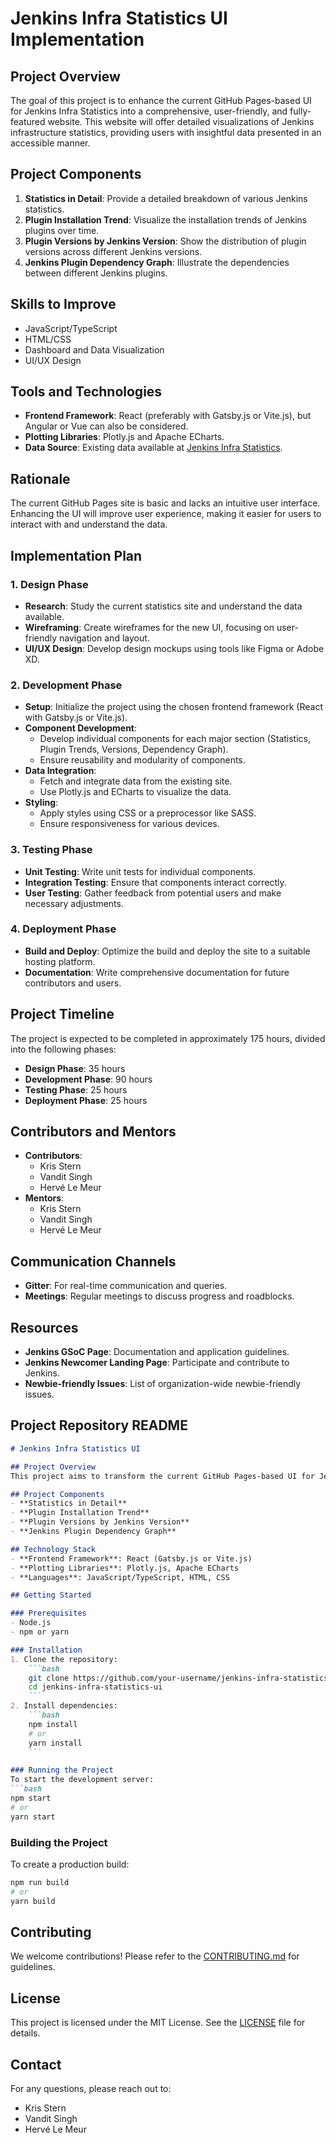 # Jenkins Infra Statistics UI Implementation

## Project Overview
The goal of this project is to enhance the current GitHub Pages-based UI for Jenkins Infra Statistics into a comprehensive, user-friendly, and fully-featured website. This website will offer detailed visualizations of Jenkins infrastructure statistics, providing users with insightful data presented in an accessible manner.

## Project Components
1. **Statistics in Detail**: Provide a detailed breakdown of various Jenkins statistics.
2. **Plugin Installation Trend**: Visualize the installation trends of Jenkins plugins over time.
3. **Plugin Versions by Jenkins Version**: Show the distribution of plugin versions across different Jenkins versions.
4. **Jenkins Plugin Dependency Graph**: Illustrate the dependencies between different Jenkins plugins.

## Skills to Improve
- JavaScript/TypeScript
- HTML/CSS
- Dashboard and Data Visualization
- UI/UX Design

## Tools and Technologies
- **Frontend Framework**: React (preferably with Gatsby.js or Vite.js), but Angular or Vue can also be considered.
- **Plotting Libraries**: Plotly.js and Apache ECharts.
- **Data Source**: Existing data available at [Jenkins Infra Statistics](https://stats.jenkins.io/).

## Rationale
The current GitHub Pages site is basic and lacks an intuitive user interface. Enhancing the UI will improve user experience, making it easier for users to interact with and understand the data.

## Implementation Plan
### 1. Design Phase
- **Research**: Study the current statistics site and understand the data available.
- **Wireframing**: Create wireframes for the new UI, focusing on user-friendly navigation and layout.
- **UI/UX Design**: Develop design mockups using tools like Figma or Adobe XD.

### 2. Development Phase
- **Setup**: Initialize the project using the chosen frontend framework (React with Gatsby.js or Vite.js).
- **Component Development**: 
  - Develop individual components for each major section (Statistics, Plugin Trends, Versions, Dependency Graph).
  - Ensure reusability and modularity of components.
- **Data Integration**: 
  - Fetch and integrate data from the existing site.
  - Use Plotly.js and ECharts to visualize the data.
- **Styling**: 
  - Apply styles using CSS or a preprocessor like SASS.
  - Ensure responsiveness for various devices.

### 3. Testing Phase
- **Unit Testing**: Write unit tests for individual components.
- **Integration Testing**: Ensure that components interact correctly.
- **User Testing**: Gather feedback from potential users and make necessary adjustments.

### 4. Deployment Phase
- **Build and Deploy**: Optimize the build and deploy the site to a suitable hosting platform.
- **Documentation**: Write comprehensive documentation for future contributors and users.

## Project Timeline
The project is expected to be completed in approximately 175 hours, divided into the following phases:
- **Design Phase**: 35 hours
- **Development Phase**: 90 hours
- **Testing Phase**: 25 hours
- **Deployment Phase**: 25 hours

## Contributors and Mentors
- **Contributors**: 
  - Kris Stern
  - Vandit Singh
  - Hervé Le Meur
- **Mentors**: 
  - Kris Stern
  - Vandit Singh
  - Hervé Le Meur

## Communication Channels
- **Gitter**: For real-time communication and queries.
- **Meetings**: Regular meetings to discuss progress and roadblocks.

## Resources
- **Jenkins GSoC Page**: Documentation and application guidelines.
- **Jenkins Newcomer Landing Page**: Participate and contribute to Jenkins.
- **Newbie-friendly Issues**: List of organization-wide newbie-friendly issues.

## Project Repository README

```markdown
# Jenkins Infra Statistics UI

## Project Overview
This project aims to transform the current GitHub Pages-based UI for Jenkins Infra Statistics into a comprehensive, user-friendly, and fully-featured website. The site will offer detailed visualizations of Jenkins infrastructure statistics, providing users with insightful data presented in an accessible manner.

## Project Components
- **Statistics in Detail**
- **Plugin Installation Trend**
- **Plugin Versions by Jenkins Version**
- **Jenkins Plugin Dependency Graph**

## Technology Stack
- **Frontend Framework**: React (Gatsby.js or Vite.js)
- **Plotting Libraries**: Plotly.js, Apache ECharts
- **Languages**: JavaScript/TypeScript, HTML, CSS

## Getting Started

### Prerequisites
- Node.js
- npm or yarn

### Installation
1. Clone the repository:
    ```bash
    git clone https://github.com/your-username/jenkins-infra-statistics-ui.git
    cd jenkins-infra-statistics-ui
    ```
2. Install dependencies:
    ```bash
    npm install
    # or
    yarn install
    ```

### Running the Project
To start the development server:
```bash
npm start
# or
yarn start
```

### Building the Project
To create a production build:
```bash
npm run build
# or
yarn build
```

## Contributing
We welcome contributions! Please refer to the [CONTRIBUTING.md](CONTRIBUTING.md) for guidelines.

## License
This project is licensed under the MIT License. See the [LICENSE](LICENSE) file for details.

## Contact
For any questions, please reach out to:
- Kris Stern
- Vandit Singh
- Hervé Le Meur
```
